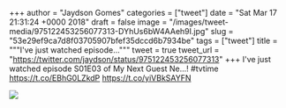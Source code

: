 
+++
author = "Jaydson Gomes"
categories = ["tweet"]
date = "Sat Mar 17 21:31:24 +0000 2018"
draft = false
image = "/images/tweet-media/975122453256077313-DYhUs6bW4AAeh9I.jpg"
slug = "53e29ef9ca7d8f03705907bfef35dccd6b7934be"
tags = ["tweet"]
title = """I've just watched episode..."""
tweet = true
tweet_url = "https://twitter.com/jaydson/status/975122453256077313"
+++
I've just watched episode S01E03 of My Next Guest Ne...! #tvtime https://t.co/EBhG0LZkdP https://t.co/yiVBkSAYFN

![](/images/tweet-media/975122453256077313-DYhUs6bW4AAeh9I.jpg)